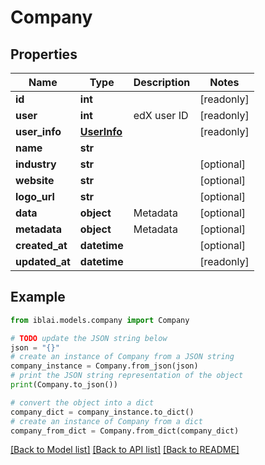 # Company


## Properties

Name | Type | Description | Notes
------------ | ------------- | ------------- | -------------
**id** | **int** |  | [readonly] 
**user** | **int** | edX user ID | [readonly] 
**user_info** | [**UserInfo**](UserInfo.md) |  | [readonly] 
**name** | **str** |  | 
**industry** | **str** |  | [optional] 
**website** | **str** |  | [optional] 
**logo_url** | **str** |  | [optional] 
**data** | **object** | Metadata | [optional] 
**metadata** | **object** | Metadata | [optional] 
**created_at** | **datetime** |  | [optional] 
**updated_at** | **datetime** |  | [readonly] 

## Example

```python
from iblai.models.company import Company

# TODO update the JSON string below
json = "{}"
# create an instance of Company from a JSON string
company_instance = Company.from_json(json)
# print the JSON string representation of the object
print(Company.to_json())

# convert the object into a dict
company_dict = company_instance.to_dict()
# create an instance of Company from a dict
company_from_dict = Company.from_dict(company_dict)
```
[[Back to Model list]](../README.md#documentation-for-models) [[Back to API list]](../README.md#documentation-for-api-endpoints) [[Back to README]](../README.md)


